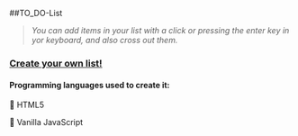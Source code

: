 ##TO_DO-List

> *You can add items in your list with a click or pressing the enter key in yor keyboard, and also cross out them.*  

### [Create your own list!](https://asj-code.github.io/TO_DO-List/)

#### Programming languages used to create it:
:small_orange_diamond:  HTML5

:small_orange_diamond:  Vanilla JavaScript

